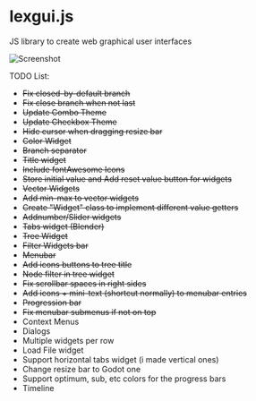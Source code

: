 # lexgui.js
JS library to create web graphical user interfaces

![Screenshot](https://github.com/jxarco/lexgui.js/blob/master/images/Screenshot.png)

TODO List:

- ~~Fix closed-by-default branch~~
- ~~Fix close branch when not last~~
- ~~Update Combo Theme~~
- ~~Update Checkbox Theme~~
- ~~Hide cursor when dragging resize bar~~
- ~~Color Widget~~
- ~~Branch separator~~
- ~~Title widget~~
- ~~Include fontAwesome Icons~~
- ~~Store initial value and Add reset value button for widgets~~
- ~~Vector Widgets~~
- ~~Add min-max to vector widgets~~
- ~~Create "Widget" class to implement different value getters~~
- ~~Addnumber/Slider widgets~~
- ~~Tabs widget (Blender)~~
- ~~Tree Widget~~
- ~~Filter Widgets bar~~
- ~~Menubar~~
- ~~Add icons buttons to tree title~~
- ~~Node filter in tree widget~~
- ~~Fix scrollbar spaces in right sides~~
- ~~Add icons + mini-text (shortcut normally) to menubar entries~~
- ~~Progression bar~~
- ~~Fix menubar submenus if not on top~~
- Context Menus
- Dialogs
- Multiple widgets per row
- Load File widget
- Support horizontal tabs widget (i made vertical ones)
- Change resize bar to Godot one
- Support optimum, sub, etc colors for the progress bars
- Timeline